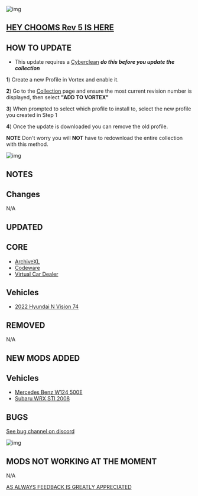 ![img](https://s13.gifyu.com/images/SjBKh.png)

## [HEY CHOOMS Rev 5 IS HERE](https://)

## HOW TO UPDATE

- This update requires a [Cyberclean](https://github.com/v2sCollections/City-of-Dreams/blob/main/Guides.md#troubleshooting) ***do this before you update the collection***

**1**) Create a new Profile in Vortex and enable it.

**2**) Go to the [Collection](https://next.nexusmods.com/cyberpunk2077/collections/dfvt7o?utm_source=copy&utm_medium=social&utm_campaign=share_collection) page and ensure the most current revision number is displayed, then select **"ADD TO VORTEX"**

**3**) When prompted to select which profile to install to, select the new profile you created in Step 1

**4**) Once the update is downloaded you can remove the old profile.

**NOTE** Don't worry you will **NOT** have to redownload the entire collection with this method.

![img](https://i.imgur.com/wAJUpeU.png)

## NOTES

## Changes 

N/A

## UPDATED

## CORE
- [ArchiveXL](https://www.nexusmods.com/cyberpunk2077/mods/4198?tab=description)
- [Codeware](https://www.nexusmods.com/cyberpunk2077/mods/7780)
- [Virtual Car Dealer](https://www.nexusmods.com/cyberpunk2077/mods/4454)

## Vehicles
- [2022 Hyundai N Vision 74](https://www.nexusmods.com/cyberpunk2077/mods/16875)

## REMOVED

N/A

## NEW MODS ADDED 

## Vehicles
- [Mercedes Benz W124 500E](https://www.nexusmods.com/cyberpunk2077/mods/17198?tab=description)
- [Subaru WRX STI 2008](https://www.nexusmods.com/cyberpunk2077/mods/17460?tab=description)

## BUGS

 [See bug channel on discord](https://discord.gg/xZNztPjA2u)
 
![img](https://i.imgur.com/wAJUpeU.png)

## MODS NOT WORKING AT THE MOMENT 

N/A

[AS ALWAYS FEEDBACK IS GREATLY APPRECIATED](https://)